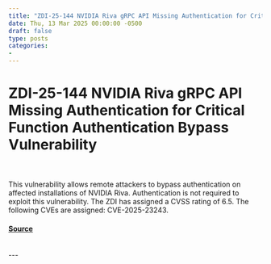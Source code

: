 ```yaml
---
title: "ZDI-25-144 NVIDIA Riva gRPC API Missing Authentication for Critical Function Authentication Bypass Vulnerability"
date: Thu, 13 Mar 2025 00:00:00 -0500
draft: false
type: posts
categories: 
- 
---
```

# ZDI-25-144 NVIDIA Riva gRPC API Missing Authentication for Critical Function Authentication Bypass Vulnerability

<br/>

<br/>
This vulnerability allows remote attackers to bypass authentication on affected installations of NVIDIA Riva. Authentication is not required to exploit this vulnerability. The ZDI has assigned a CVSS rating of 6.5. The following CVEs are assigned: CVE-2025-23243.

#### [Source](http://www.zerodayinitiative.com/advisories/ZDI-25-144/)

<br/>
---
